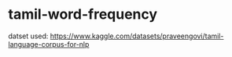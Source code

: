 # tamil-word-frequency

datset used: https://www.kaggle.com/datasets/praveengovi/tamil-language-corpus-for-nlp
